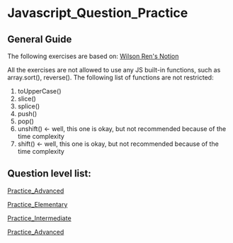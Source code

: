# Javascript_Question_Practice

## General Guide

The following exercises are based on: [Wilson Ren's Notion](https://yuhsien.notion.site/JS-Practice-a692c4dc450c476a8a7d9f8fe997deda)

All the exercises are not allowed to use any JS built-in functions, such as array.sort(), reverse().
The following list of functions are not restricted:

1. toUpperCase()
2. slice()
3. splice()
4. push()
5. pop()
6. unshift() ← well, this one is okay, but not recommended because of the time complexity
7. shift() ← well, this one is okay, but not recommended because of the time complexity

## Question level list:

[Practice_Advanced](./Practice_Advanced.js)

[Practice_Elementary](./Practice_Elementary.js)

[Practice_Intermediate](./Practice_Intermediate.js)

[Practice_Advanced](./Practice_Advanced.js)

